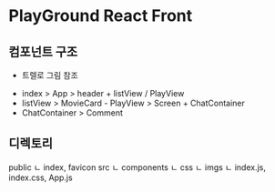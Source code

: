 # PlayGround React Front

## 컴포넌트 구조

- 트렐로 그림 참조

* index > App > header + listView / PlayView
* listView > MovieCard - PlayView > Screen + ChatContainer
* ChatContainer > Comment

## 디렉토리

public
ㄴ index, favicon
src
ㄴ components
ㄴ css
ㄴ imgs
ㄴ index.js, index.css, App.js
